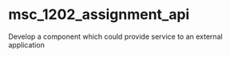 # msc_1202_assignment_api
Develop a component which could provide service to an external application
